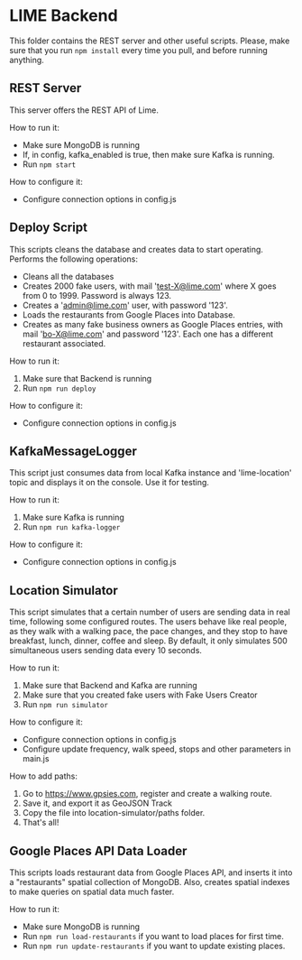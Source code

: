 # LIME Backend

This folder contains the REST server and other useful scripts.
Please, make sure that you run `npm install` every time you pull, and before running anything.


## REST Server

This server offers the REST API of Lime.

How to run it: 
* Make sure MongoDB is running 
* If, in config, kafka_enabled is true, then make sure Kafka is running.
* Run `npm start`

How to configure it:
* Configure connection options in config.js

## Deploy Script
This scripts cleans the database and creates data to start operating.
Performs the following operations:
* Cleans all the databases
* Creates 2000 fake users, with mail 'test-X@lime.com' where X goes from 0 to 1999. Password is always 123.
* Creates a 'admin@lime.com' user, with password '123'.
* Loads the restaurants from Google Places into Database.
* Creates as many fake business owners as Google Places entries, with mail 'bo-X@lime.com' and password '123'. Each one has a different restaurant associated.


How to run it:
1. Make sure that Backend is running
2. Run `npm run deploy`

How to configure it:
* Configure connection options in config.js

## KafkaMessageLogger
This script just consumes data from local Kafka instance and 'lime-location' topic and displays it on the console.
Use it for testing.

How to run it:
1. Make sure Kafka is running
2. Run `npm run kafka-logger`

How to configure it:
* Configure connection options in config.js



## Location Simulator

This script simulates that a certain number of users are sending data in real time, following some configured routes.
The users behave like real people, as they walk with a walking pace, the pace changes, and they stop to have breakfast, lunch, dinner, coffee and sleep.
By default, it only simulates 500 simultaneous users sending data every 10 seconds.

How to run it:
1. Make sure that Backend and Kafka are running
2. Make sure that you created fake users with Fake Users Creator
3. Run `npm run simulator`

How to configure it:
* Configure connection options in config.js
* Configure update frequency, walk speed, stops and other parameters in main.js

How to add paths:
1. Go to https://www.gpsies.com, register and create a walking route.
2. Save it, and export it as GeoJSON Track 
3. Copy the file into location-simulator/paths folder.
4. That's all!

## Google Places API Data Loader

This scripts loads restaurant data from Google Places API, and inserts it into a "restaurants" spatial collection of MongoDB.
Also, creates spatial indexes to make queries on spatial data much faster.

How to run it: 
* Make sure MongoDB is running 
* Run `npm run load-restaurants` if you want to load places for first time.
* Run `npm run update-restaurants` if you want to update existing places.